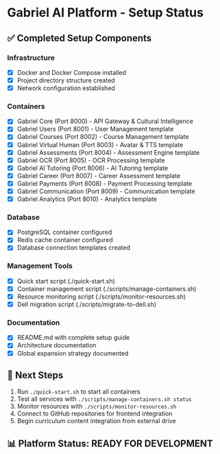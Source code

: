 # Gabriel AI Platform - Setup Status

## ✅ Completed Setup Components

### Infrastructure
- [x] Docker and Docker Compose installed
- [x] Project directory structure created
- [x] Network configuration established

### Containers
- [x] Gabriel Core (Port 8000) - API Gateway & Cultural Intelligence
- [x] Gabriel Users (Port 8001) - User Management template
- [x] Gabriel Courses (Port 8002) - Course Management template
- [x] Gabriel Virtual Human (Port 8003) - Avatar & TTS template
- [x] Gabriel Assessments (Port 8004) - Assessment Engine template
- [x] Gabriel OCR (Port 8005) - OCR Processing template
- [x] Gabriel AI Tutoring (Port 8006) - AI Tutoring template
- [x] Gabriel Career (Port 8007) - Career Assessment template
- [x] Gabriel Payments (Port 8008) - Payment Processing template
- [x] Gabriel Communication (Port 8009) - Communication template
- [x] Gabriel Analytics (Port 8010) - Analytics template

### Database
- [x] PostgreSQL container configured
- [x] Redis cache container configured
- [x] Database connection templates created

### Management Tools
- [x] Quick start script (./quick-start.sh)
- [x] Container management script (./scripts/manage-containers.sh)
- [x] Resource monitoring script (./scripts/monitor-resources.sh)
- [x] Dell migration script (./scripts/migrate-to-dell.sh)

### Documentation
- [x] README.md with complete setup guide
- [x] Architecture documentation
- [x] Global expansion strategy documented

## 🎯 Next Steps
1. Run `./quick-start.sh` to start all containers
2. Test all services with `./scripts/manage-containers.sh status`
3. Monitor resources with `./scripts/monitor-resources.sh`
4. Connect to GitHub repositories for frontend integration
5. Begin curriculum content integration from external drive

## 📊 Platform Status: READY FOR DEVELOPMENT

